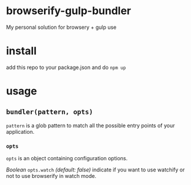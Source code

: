 # browserify-gulp-bundler
My personal solution for browsery + gulp use

# install
add this repo to your package.json and do `npm up`

# usage
## `bundler(pattern, opts)`
`pattern` is a glob pattern to match all the possible entry points of your application.

### `opts`
`opts` is an object containing configuration options.

*Boolean* `opts.watch` *(default: false)* indicate if you want to use watchify or not to use browserify in watch mode.
